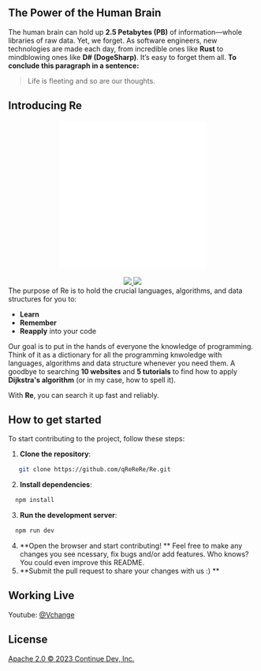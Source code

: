 ## The Power of the Human Brain

The human brain can hold up **2.5 Petabytes (PB)** of information—whole libraries of raw data. Yet, we forget. As software engineers, new technologies are made each day, from incredible ones like **Rust** to mindblowing ones like **D# (DogeSharp)**. It’s easy to forget them all. **To conclude this paragraph in a sentence:**  
> Life is fleeting and so are our thoughts.

## Introducing Re
<p align="center">
  <a href="https://pro-lamap.vercel.app/" target="_blank">
  <img src="../public/resvg1.svg" width="300" height="300" alt="Re Logo" />
  </a>
</p>
<div align="center">
<a target="_blank" href="https://opensource.org/licenses/Apache-2.0" style="background:none">
    <img src="https://img.shields.io/badge/License-Apache_2.0-blue.svg" style="height: 22px;" />
</a>
<a target="_blank" href="https://discord.gg/4WAVaNqSK2" style="background:none">
    <img src="https://img.shields.io/badge/discord-join-continue.svg?labelColor=191937&color=6F6FF7&logo=discord" style="height: 22px;" />
</a>
</div>
The purpose of Re is to hold the crucial languages, algorithms, and data structures for you to:

- **Learn**
- **Remember**
- **Reapply** into your code

Our goal is to put in the hands of everyone the knowledge of programming. Think of it as a dictionary for all the programming knwoledge with languages, algorithms and data structure whenever you need them. A goodbye to searching **10 websites** and **5 tutorials** to find how to apply **Dijkstra's algorithm** (or in my case, how to spell it). 

With **Re**, you can search it up fast and reliably.

## How to get started
To start contributing to the project, follow these steps:

1. **Clone the repository**:
```bash
   git clone https://github.com/qReReRe/Re.git
```
2. **Install dependencies**:
```bash
  npm install
```

3. **Run the development server**:
```bash
  npm run dev
```
4. **Open the browser and start contributing! **
Feel free to make any changes you see ncessary, fix bugs and/or add features. Who knows? You could even improve this README.
5. **Submit the pull request to share your changes with us :) **


## Working Live

Youtube: [@Vchange](https://www.youtube.com/@Vchanging) 

## License

[Apache 2.0 © 2023 Continue Dev, Inc.](./LICENSE)
